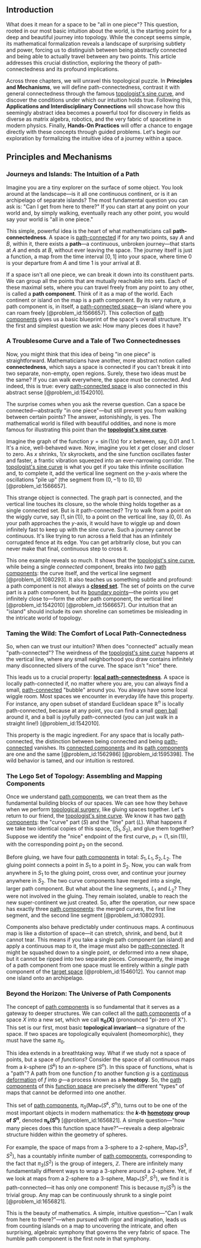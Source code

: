 ## Introduction
What does it mean for a space to be "all in one piece"? This question, rooted in our most basic intuition about the world, is the starting point for a deep and beautiful journey into topology. While the concept seems simple, its mathematical formalization reveals a landscape of surprising subtlety and power, forcing us to distinguish between being abstractly connected and being able to actually travel between any two points. This article addresses this crucial distinction, exploring the theory of path-connectedness and its profound implications.

Across three chapters, we will unravel this topological puzzle. In **Principles and Mechanisms**, we will define path-connectedness, contrast it with general connectedness through the famous [topologist's sine curve](@article_id:142429), and discover the conditions under which our intuition holds true. Following this, **Applications and Interdisciplinary Connections** will showcase how this seemingly abstract idea becomes a powerful tool for discovery in fields as diverse as matrix algebra, robotics, and the very fabric of spacetime in modern physics. Finally, **Hands-On Practices** will offer a chance to engage directly with these concepts through guided problems. Let's begin our exploration by formalizing the intuitive idea of a journey within a space.

## Principles and Mechanisms

### Journeys and Islands: The Intuition of a Path

Imagine you are a tiny explorer on the surface of some object. You look around at the landscape—is it all one continuous continent, or is it an archipelago of separate islands? The most fundamental question you can ask is: "Can I get from here to there?" If you can start at any point on your world and, by simply walking, eventually reach any other point, you would say your world is "all in one piece."

This simple, powerful idea is the heart of what mathematicians call **path-connectedness**. A space is [path-connected](@article_id:148210) if for any two points, say $A$ and $B$, within it, there exists a **path**—a continuous, unbroken journey—that starts at $A$ and ends at $B$, without ever leaving the space. The journey itself is just a function, a map from the time interval $[0, 1]$ into your space, where time $0$ is your departure from $A$ and time $1$ is your arrival at $B$.

If a space isn't all one piece, we can break it down into its constituent parts. We can group all the points that are mutually reachable into sets. Each of these maximal sets, where you can travel freely from any point to any other, is called a **path component**. Think of it as a map of the world. Each continent or island on the map is a path component. By its very nature, a path component is, in itself, a [path-connected space](@article_id:155934)—an island where you can roam freely [@problem_id:1566657]. This collection of [path components](@article_id:154974) gives us a basic blueprint of the space's overall structure. It's the first and simplest question we ask: How many pieces does it have?

### A Troublesome Curve and a Tale of Two Connectednesses

Now, you might think that this idea of being "in one piece" is straightforward. Mathematicians have another, more abstract notion called **connectedness**, which says a space is connected if you can't break it into two separate, non-empty, open regions. Surely, these two ideas must be the same? If you can walk everywhere, the space must be connected. And indeed, this is true: every [path-connected space](@article_id:155934) is also connected in this abstract sense [@problem_id:1542010].

The surprise comes when you ask the reverse question. Can a space be connected—abstractly "in one piece"—but still prevent you from walking between certain points? The answer, astonishingly, is yes. The mathematical world is filled with beautiful oddities, and none is more famous for illustrating this point than the **[topologist's sine curve](@article_id:142429)**.

Imagine the graph of the function $y = \sin(1/x)$ for $x$ between, say, $0.01$ and $1$. It's a nice, well-behaved wave. Now, imagine you let $x$ get closer and closer to zero. As $x$ shrinks, $1/x$ skyrockets, and the sine function oscillates faster and faster, a frantic vibration squeezed into an ever-narrowing corridor. The [topologist's sine curve](@article_id:142429) is what you get if you take this infinite oscillation and, to complete it, add the vertical line segment on the $y$-axis where the oscillations "pile up" (the segment from $(0,-1)$ to $(0,1)$) [@problem_id:1566657].

This strange object is connected. The graph part is connected, and the vertical line touches its closure, so the whole thing holds together as a single connected set. But is it path-connected? Try to walk from a point on the wiggly curve, say $(1, \sin(1))$, to a point on the vertical line, say $(0,0)$. As your path approaches the $y$-axis, it would have to wiggle up and down infinitely fast to keep up with the sine curve. Such a journey cannot be continuous. It's like trying to run across a field that has an infinitely corrugated fence at its edge. You can get arbitrarily close, but you can never make that final, continuous step to cross it.

This one example reveals so much. It shows that the [topologist's sine curve](@article_id:142429), while being a single *connected* component, breaks into *two* [path components](@article_id:154974): the curve itself, and the vertical line segment [@problem_id:1080293]. It also teaches us something subtle and profound: a path component is not always a **[closed set](@article_id:135952)**. The set of points on the curve part is a path component, but its [boundary points](@article_id:175999)—the points you get infinitely close to—form the *other* path component, the vertical line! [@problem_id:1542010] [@problem_id:1566657]. Our intuition that an "island" should include its own shoreline can sometimes be misleading in the intricate world of topology.

### Taming the Wild: The Comfort of Local Path-Connectedness

So, when can we trust our intuition? When does "connected" actually mean "path-connected"? The weirdness of the [topologist's sine curve](@article_id:142429) happens at the vertical line, where any small neighborhood you draw contains infinitely many disconnected slivers of the curve. The space isn't "nice" there.

This leads us to a crucial property: **[local path-connectedness](@article_id:155022)**. A space is locally path-connected if, no matter where you are, you can always find a small, [path-connected](@article_id:148210) "bubble" around you. You always have some local wiggle room. Most spaces we encounter in everyday life have this property. For instance, any open subset of standard Euclidean space $\mathbb{R}^n$ is locally path-connected, because at any point, you can find a small [open ball](@article_id:140987) around it, and a ball is joyfully path-connected (you can just walk in a straight line!) [@problem_id:1542010].

This property is the magic ingredient. For any space that is locally path-connected, the distinction between being connected and being [path-connected](@article_id:148210) vanishes. Its [connected components](@article_id:141387) and its [path components](@article_id:154974) are one and the same [@problem_id:1562986] [@problem_id:1595398]. The wild behavior is tamed, and our intuition is restored.

### The Lego Set of Topology: Assembling and Mapping Components

Once we understand [path components](@article_id:154974), we can treat them as the fundamental building blocks of our spaces. We can see how they behave when we perform [topological surgery](@article_id:157581), like gluing spaces together. Let's return to our friend, the [topologist's sine curve](@article_id:142429). We know it has two [path components](@article_id:154974): the "curve" part ($S$) and the "line" part ($L$). What happens if we take two identical copies of this space, $(\bar{S}_1, \bar{S}_2)$, and glue them together? Suppose we identify the "nice" endpoint of the first curve, $p_1 = (1, \sin(1))$, with the corresponding point $p_2$ on the second.

Before gluing, we have four [path components](@article_id:154974) in total: $S_1, L_1, S_2, L_2$. The gluing point connects a point in $S_1$ to a point in $S_2$. Now, you can walk from anywhere in $S_1$ to the gluing point, cross over, and continue your journey anywhere in $S_2$. The two curve components have merged into a single, larger path component. But what about the line segments, $L_1$ and $L_2$? They were not involved in the gluing. They remain isolated, unable to reach the new super-continent we just created. So, after the operation, our new space has exactly three [path components](@article_id:154974): the merged curves, the first line segment, and the second line segment [@problem_id:1080293].

Components also behave predictably under continuous maps. A continuous map is like a distortion of space—it can stretch, shrink, and bend, but it cannot tear. This means if you take a single path component (an island) and apply a continuous map to it, the image must also be [path-connected](@article_id:148210). It might be squashed down to a single point, or deformed into a new shape, but it cannot be ripped into two separate pieces. Consequently, the image of a path component from one space must lie entirely within a *single* path component of the [target space](@article_id:142686) [@problem_id:1546012]. You cannot map one island onto an archipelago.

### Beyond the Horizon: The Universe of Path Components

The concept of [path components](@article_id:154974) is so fundamental that it serves as a gateway to deeper structures. We can collect all the [path components](@article_id:154974) of a space $X$ into a new set, which we call $\boldsymbol{\pi_0(X)}$ (pronounced "pi-zero of X"). This set is our first, most basic **topological invariant**—a signature of the space. If two spaces are topologically equivalent (homeomorphic), they must have the same $\pi_0$.

This idea extends in a breathtaking way. What if we study not a space of points, but a space of *functions*? Consider the space of all continuous maps from a $k$-sphere ($S^k$) to an $n$-sphere ($S^n$). In this space of functions, what is a "path"? A path from one function $f$ to another function $g$ is a [continuous deformation](@article_id:151197) of $f$ into $g$—a process known as a **homotopy**. So, the [path components](@article_id:154974) of this [function space](@article_id:136396) are precisely the different "types" of maps that cannot be deformed into one another.

This set of [path components](@article_id:154974), $\pi_0(\text{Map}_*(S^k, S^n))$, turns out to be one of the most important objects in modern mathematics: the **$k$-th [homotopy](@article_id:138772) group of $S^n$**, denoted $\boldsymbol{\pi_k(S^n)}$ [@problem_id:1656821]. A simple question—"how many pieces does this function space have?"—reveals a deep algebraic structure hidden within the geometry of spheres.

For example, the space of maps from a 3-sphere to a 2-sphere, $\text{Map}_*(S^3, S^2)$, has a countably infinite number of [path components](@article_id:154974), corresponding to the fact that $\pi_3(S^2)$ is the group of integers, $\mathbb{Z}$. There are infinitely many fundamentally different ways to wrap a 3-sphere around a 2-sphere. Yet, if we look at maps from a 2-sphere to a 3-sphere, $\text{Map}_*(S^2, S^3)$, we find it is path-connected—it has only one component! This is because $\pi_2(S^3)$ is the trivial group. Any map can be continuously shrunk to a single point [@problem_id:1656821].

This is the beauty of mathematics. A simple, intuitive question—"Can I walk from here to there?"—when pursued with rigor and imagination, leads us from counting islands on a map to uncovering the intricate, and often surprising, algebraic symphony that governs the very fabric of space. The humble path component is the first note in that symphony.
